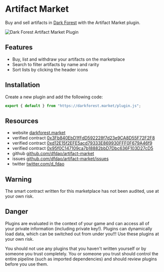 # Artifact Market

Buy and sell artifacts in [Dark Forest](https://zkga.me) with the Artifact Market plugin.

![Dark Forest Artifact Market Plugin](https://darkforest.market/artifact-market.png)

## Features

- Buy, list and withdraw your artifacts on the marketplace
- Search to filter artifacts by name and rarity
- Sort lists by clicking the header icons

## Installation

Create a new plugin and add the following code:

```js
export { default } from "https://darkforest.market/plugin.js";
```

## Resources

- website [darkforest.market](https://darkforest.market)
- verified contract [0x3Fb840EbD1fFdD592228f7d23e9CA8D55F72F2F8](https://blockscout.com/xdai/mainnet/address/0x3Fb840EbD1fFdD592228f7d23e9CA8D55F72F2F8)
- verified contract [0xd12E15f2EFE5acd79333E869930FFF0F679A46f9](https://blockscout.com/xdai/mainnet/address/0xd12E15f2EFE5acd79333E869930FFF0F679A46f9)
- verified contract [0x95f0C147109ca7b18882bbD7Dbc636F103D27cD5](https://blockscout.com/xdai/mainnet/address/0x95f0C147109ca7b18882bbD7Dbc636F103D27cD5)
- github [github.com/dfdao/artifact-market](https://github.com/dfdao/artifact-market)
- issues [github.com/dfdao/artifact-market/issues](https://github.com/dfdao/artifact-market/issues)
- twitter [twitter.com/d_fdao](https://twitter.com/d_fdao)

## Warning

The smart contract written for this marketplace has not been audited, use at your own risk.

## Danger

Plugins are evaluated in the context of your game and can access all of your private information (including private key!). Plugins can dynamically load data, which can be switched out from under you!!! Use these plugins at your own risk.

You should not use any plugins that you haven't written yourself or by someone you trust completely. You or someone you trust should control the entire pipeline (such as imported dependencies) and should review plugins before you use them.
